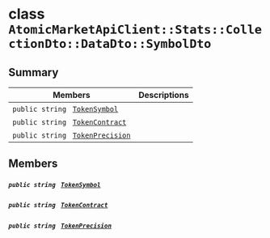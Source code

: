 # class `AtomicMarketApiClient::Stats::CollectionDto::DataDto::SymbolDto` 

## Summary

 Members                                | Descriptions                                
----------------------------------------|---------------------------------------------
`public string ` [`TokenSymbol`](#class_atomic_market_api_client_1_1_stats_1_1_collection_dto_1_1_data_dto_1_1_symbol_dto_1ac419f589d08baa34f7be58d065aa4a88) | 
`public string ` [`TokenContract`](#class_atomic_market_api_client_1_1_stats_1_1_collection_dto_1_1_data_dto_1_1_symbol_dto_1a60296df624437b2197677dbab4480131) | 
`public string ` [`TokenPrecision`](#class_atomic_market_api_client_1_1_stats_1_1_collection_dto_1_1_data_dto_1_1_symbol_dto_1a491e9a6b984b4ee8a1891f61f094352c) | 

## Members

##### `public string ` [`TokenSymbol`](#class_atomic_market_api_client_1_1_stats_1_1_collection_dto_1_1_data_dto_1_1_symbol_dto_1ac419f589d08baa34f7be58d065aa4a88) 

##### `public string ` [`TokenContract`](#class_atomic_market_api_client_1_1_stats_1_1_collection_dto_1_1_data_dto_1_1_symbol_dto_1a60296df624437b2197677dbab4480131) 

##### `public string ` [`TokenPrecision`](#class_atomic_market_api_client_1_1_stats_1_1_collection_dto_1_1_data_dto_1_1_symbol_dto_1a491e9a6b984b4ee8a1891f61f094352c) 

